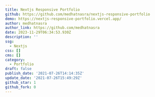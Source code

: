 ```yaml
---
title: Nextjs Responsive Portfolio
github: https://github.com/medhatnasra/nextjs-responsive-portfolio
demo: https://nextjs-responsive-portfolio.vercel.app/
author: medhatnasra
author_link: https://github.com/medhatnasra
date: 2023-11-29T06:34:53.930Z
description: ''
ssg:
  - Nextjs
css: []
cms: []
category:
  - Portfolio
draft: false
publish_date: '2021-07-26T14:14:35Z'
update_date: '2021-07-26T15:49:29Z'
github_star: 1
github_fork: 0
---
```

